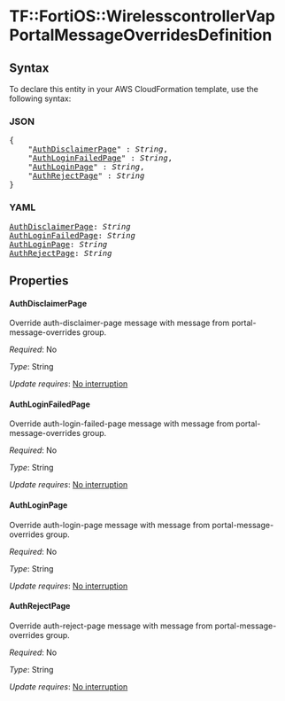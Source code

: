 # TF::FortiOS::WirelesscontrollerVap PortalMessageOverridesDefinition

## Syntax

To declare this entity in your AWS CloudFormation template, use the following syntax:

### JSON

<pre>
{
    "<a href="#authdisclaimerpage" title="AuthDisclaimerPage">AuthDisclaimerPage</a>" : <i>String</i>,
    "<a href="#authloginfailedpage" title="AuthLoginFailedPage">AuthLoginFailedPage</a>" : <i>String</i>,
    "<a href="#authloginpage" title="AuthLoginPage">AuthLoginPage</a>" : <i>String</i>,
    "<a href="#authrejectpage" title="AuthRejectPage">AuthRejectPage</a>" : <i>String</i>
}
</pre>

### YAML

<pre>
<a href="#authdisclaimerpage" title="AuthDisclaimerPage">AuthDisclaimerPage</a>: <i>String</i>
<a href="#authloginfailedpage" title="AuthLoginFailedPage">AuthLoginFailedPage</a>: <i>String</i>
<a href="#authloginpage" title="AuthLoginPage">AuthLoginPage</a>: <i>String</i>
<a href="#authrejectpage" title="AuthRejectPage">AuthRejectPage</a>: <i>String</i>
</pre>

## Properties

#### AuthDisclaimerPage

Override auth-disclaimer-page message with message from portal-message-overrides group.

_Required_: No

_Type_: String

_Update requires_: [No interruption](https://docs.aws.amazon.com/AWSCloudFormation/latest/UserGuide/using-cfn-updating-stacks-update-behaviors.html#update-no-interrupt)

#### AuthLoginFailedPage

Override auth-login-failed-page message with message from portal-message-overrides group.

_Required_: No

_Type_: String

_Update requires_: [No interruption](https://docs.aws.amazon.com/AWSCloudFormation/latest/UserGuide/using-cfn-updating-stacks-update-behaviors.html#update-no-interrupt)

#### AuthLoginPage

Override auth-login-page message with message from portal-message-overrides group.

_Required_: No

_Type_: String

_Update requires_: [No interruption](https://docs.aws.amazon.com/AWSCloudFormation/latest/UserGuide/using-cfn-updating-stacks-update-behaviors.html#update-no-interrupt)

#### AuthRejectPage

Override auth-reject-page message with message from portal-message-overrides group.

_Required_: No

_Type_: String

_Update requires_: [No interruption](https://docs.aws.amazon.com/AWSCloudFormation/latest/UserGuide/using-cfn-updating-stacks-update-behaviors.html#update-no-interrupt)

